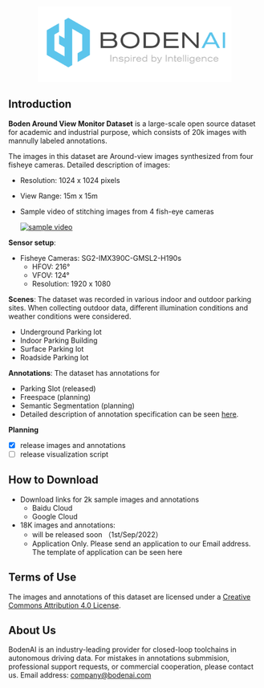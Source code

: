 <p align="center">
  <img src="figures/logo.png" height="150">
</p>

## Introduction

**Boden Around View Monitor Dataset** is a large-scale open source dataset for academic and industrial purpose, which consists of 20k images with mannully labeled annotations. 

The images in this dataset are Around-view images synthesized from four fisheye cameras. Detailed description of images:
* Resolution: 1024 x 1024 pixels
* View Range: 15m x 15m
* Sample video of stitching images from 4 fish-eye cameras

  [![sample video](http://img.youtube.com/vi/ejiigCk7eM0/0.jpg)](https://www.youtube.com/watch?v=ejiigCk7eM0)

**Sensor setup**:
* Fisheye Cameras: SG2-IMX390C-GMSL2-H190s
  * HFOV: 216°
  * VFOV: 124°
  * Resolution: 1920 x 1080

**Scenes**: The dataset was recorded in various indoor and outdoor parking sites. When collecting outdoor data, different illumination conditions and weather conditions were considered. 
* Underground Parking lot
* Indoor Parking Building
* Surface Parking lot
* Roadside Parking lot

**Annotations**: The dataset has annotations for
* Parking Slot (released)
* Freespace (planning)
* Semantic Segmentation (planning)
* Detailed description of annotation specification can be seen [here](docs/annotation.md).

**Planning**
- [x] release images and annotations
- [ ] release visualization script

## How to Download

* Download links for 2k sample images and annotations
  * Baidu Cloud
  * Google Cloud
* 18K images and annotations:
  * will be released soon （1st/Sep/2022）
  * Application Only. Please send an application to our Email address. The template of application can be seen here

## Terms of Use
The images and annotations of this dataset are licensed under a [Creative Commons Attribution 4.0 License](LICENSE).

## About Us
BodenAI is an industry-leading provider for closed-loop toolchains in autonomous driving data. 
For mistakes in annotations submmision, professional support requests, or commercial cooperation, please contact us. Email address: company@bodenai.com

